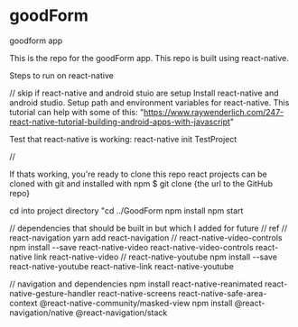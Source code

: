 # goodForm
goodform app

This is the repo for the goodForm app.
This repo is built using react-native. 

Steps to run on react-native

// skip if react-native and android stuio are setup
Install react-native and android studio.
Setup path and environment variables for react-native.
This tutorial can help with some of this:
"https://www.raywenderlich.com/247-react-native-tutorial-building-android-apps-with-javascript"

Test that react-native is working: react-native init TestProject

//

If thats working, you're ready to clone this repo
react projects can be cloned with git and installed with npm
$ git clone {the url to the GitHub repo}

cd into project directory "cd ../GoodForm
npm install
npm start

// dependencies that should be built in but which I added for future
// ref
// react-navigation
yarn add react-navigation
// react-native-video-controls
npm install --save react-native-video react-native-video-controls
react-native link react-native-video
// react-native-youtube
npm install --save react-native-youtube
react-native-link react-native-youtube

// navigation and dependencies
npm install react-native-reanimated react-native-gesture-handler react-native-screens react-native-safe-area-context @react-native-community/masked-view
npm install @react-navigation/native @react-navigation/stack
